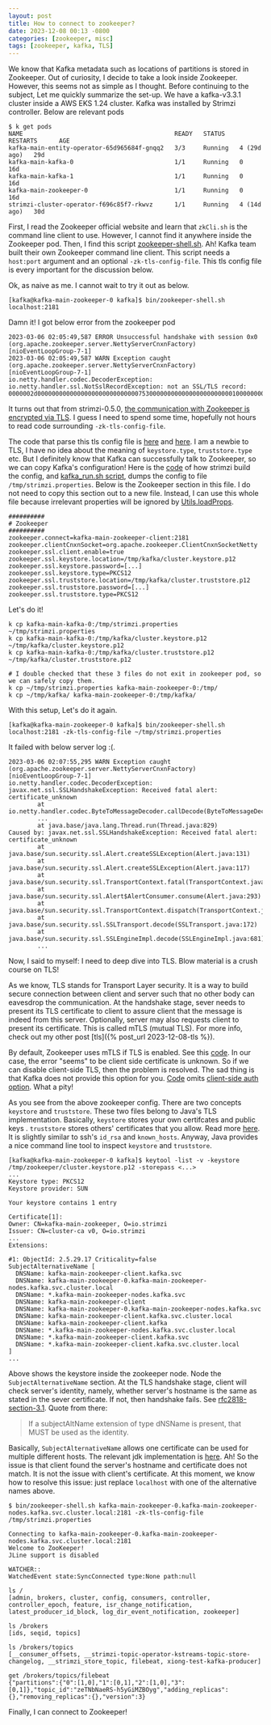 ```yaml
---
layout: post
title: How to connect to zookeeper?
date: 2023-12-08 00:13 -0800
categories: [zookeeper, misc]
tags: [zookeeper, kafka, TLS]
---
```


<!-- END doctoc generated TOC please keep comment here to allow auto update -->

We know that Kafka metadata such as locations of partitions is stored in
Zookeeper. Out of curiosity, I decide to take a look inside Zookeeper. However,
this seems not as simple as I thought. Before continuing to the subject, Let me
quickly summarize the set-up. We have a kafka-v3.3.1 cluster inside a AWS EKS
1.24 cluster. Kafka was installed by Strimzi controller. Below are relevant
pods

```
$ k get pods
NAME                                          READY   STATUS    RESTARTS      AGE
kafka-main-entity-operator-65d965684f-gnqq2   3/3     Running   4 (29d ago)   29d
kafka-main-kafka-0                            1/1     Running   0             16d
kafka-main-kafka-1                            1/1     Running   0             16d
kafka-main-zookeeper-0                        1/1     Running   0             16d
strimzi-cluster-operator-f696c85f7-rkwvz      1/1     Running   4 (14d ago)   30d
```

First, I read the Zookeeper official website and learn that `zkCli.sh` is the
command line client to use. However, I cannot find it anywhere inside the
Zookeeper pod. Then, I find this script
[zookeeper-shell.sh](https://github.com/apache/kafka/blob/1ae6405c479636bc0a4e0ffda91c82ea3bd3a761/bin/zookeeper-shell.sh#L23-L23).
Ah! Kafka team built their own Zookeeper command line client. This script needs
a `host:port` argument and an optional `-zk-tls-config-file`. This tls config
file is every important for the discussion below.

Ok, as naive as me. I cannot wait to try it out as below.

```
[kafka@kafka-main-zookeeper-0 kafka]$ bin/zookeeper-shell.sh localhost:2181
```

Damn it! I got below error from the zookeeper pod

```
2023-03-06 02:05:49,587 ERROR Unsuccessful handshake with session 0x0 (org.apache.zookeeper.server.NettyServerCnxnFactory) [nioEventLoopGroup-7-1]
2023-03-06 02:05:49,587 WARN Exception caught (org.apache.zookeeper.server.NettyServerCnxnFactory) [nioEventLoopGroup-7-1]
io.netty.handler.codec.DecoderException: io.netty.handler.ssl.NotSslRecordException: not an SSL/TLS record: 0000002d000000000000000000000000000075300000000000000000000000100000000000000000000000000000000000
```

It turns out that from strimzi-0.5.0,
[the communication with Zookeeper is encrypted via TLS](https://github.com/strimzi/strimzi-kafka-operator/issues/673).
I guess I need to spend some time, hopefully not hours to read code surrounding
`-zk-tls-config-file`.

The code that parse this tls config file is
[here](https://github.com/apache/kafka/blob/1ae6405c479636bc0a4e0ffda91c82ea3bd3a761/core/src/main/scala/kafka/admin/ZkSecurityMigrator.scala#L128-L128)
and
[here](https://github.com/apache/kafka/blob/1ae6405c479636bc0a4e0ffda91c82ea3bd3a761/core/src/main/scala/kafka/server/KafkaConfig.scala#L321-L321).
I am a newbie to TLS, I have no idea about the meaning of `keystore.type`,
`truststore.type` etc. But I definitely know that Kafka can successfully talk
to Zookeeper, so we can copy Kafka's configuration! Here is the
[code](https://github.com/strimzi/strimzi-kafka-operator/blob/f7f6e901810af1df1b9f437b7bd3d0c722a58510/cluster-operator/src/main/java/io/strimzi/operator/cluster/model/KafkaBrokerConfigurationBuilder.java#L188-L188)
of how strimzi build the config, and
[kafka_run.sh script](https://github.com/strimzi/strimzi-kafka-operator/blob/f7f6e901810af1df1b9f437b7bd3d0c722a58510/docker-images/kafka-based/kafka/scripts/kafka_run.sh#L52-L52),
dumps the config to file `/tmp/strimzi.properties`. Below is the Zookeeper
section in this file. I do not need to copy this section out to a new file.
Instead, I can use this whole file because irrelevant properties will be
ignored by
[Utils.loadProps](https://github.com/apache/kafka/blob/1ae6405c479636bc0a4e0ffda91c82ea3bd3a761/core/src/main/scala/kafka/admin/ZkSecurityMigrator.scala#L128-L128).

```
##########
# Zookeeper
##########
zookeeper.connect=kafka-main-zookeeper-client:2181
zookeeper.clientCnxnSocket=org.apache.zookeeper.ClientCnxnSocketNetty
zookeeper.ssl.client.enable=true
zookeeper.ssl.keystore.location=/tmp/kafka/cluster.keystore.p12
zookeeper.ssl.keystore.password=[...]
zookeeper.ssl.keystore.type=PKCS12
zookeeper.ssl.truststore.location=/tmp/kafka/cluster.truststore.p12
zookeeper.ssl.truststore.password=[...]
zookeeper.ssl.truststore.type=PKCS12
```

Let's do it!

```
k cp kafka-main-kafka-0:/tmp/strimzi.properties ~/tmp/strimzi.properties
k cp kafka-main-kafka-0:/tmp/kafka/cluster.keystore.p12 ~/tmp/kafka/cluster.keystore.p12
k cp kafka-main-kafka-0:/tmp/kafka/cluster.truststore.p12 ~/tmp/kafka/cluster.truststore.p12

# I double checked that these 3 files do not exit in zookeeper pod, so we can safely copy them.
k cp ~/tmp/strimzi.properties kafka-main-zookeeper-0:/tmp/
k cp ~/tmp/kafka/ kafka-main-zookeeper-0:/tmp/kafka/
```

With this setup, Let's do it again.

```
[kafka@kafka-main-zookeeper-0 kafka]$ bin/zookeeper-shell.sh localhost:2181 -zk-tls-config-file ~/tmp/strimzi.properties
```

It failed with below server log :(.

```
2023-03-06 02:07:55,295 WARN Exception caught (org.apache.zookeeper.server.NettyServerCnxnFactory) [nioEventLoopGroup-7-1]
io.netty.handler.codec.DecoderException: javax.net.ssl.SSLHandshakeException: Received fatal alert: certificate_unknown
        at io.netty.handler.codec.ByteToMessageDecoder.callDecode(ByteToMessageDecoder.java:480)
        ...
        at java.base/java.lang.Thread.run(Thread.java:829)
Caused by: javax.net.ssl.SSLHandshakeException: Received fatal alert: certificate_unknown
        at java.base/sun.security.ssl.Alert.createSSLException(Alert.java:131)
        at java.base/sun.security.ssl.Alert.createSSLException(Alert.java:117)
        at java.base/sun.security.ssl.TransportContext.fatal(TransportContext.java:340)
        at java.base/sun.security.ssl.Alert$AlertConsumer.consume(Alert.java:293)
        at java.base/sun.security.ssl.TransportContext.dispatch(TransportContext.java:186)
        at java.base/sun.security.ssl.SSLTransport.decode(SSLTransport.java:172)
        at java.base/sun.security.ssl.SSLEngineImpl.decode(SSLEngineImpl.java:681)
        ...
```

Now, I said to myself: I need to deep dive into TLS. Blow material is a crush
course on TLS!

As we know, TLS stands for Transport Layer security. It is a way to build
secure connection between client and server such that no other body can
eavesdrop the communication. At the handshake stage, sever needs to present its
TLS certificate to client to assure client that the message is indeed from this
server. Optionally, server may also requests client to present its certificate.
This is called mTLS (mutual TLS). For more info, check out my other post
[tls]({% post_url 2023-12-08-tls %}).

By default, Zookeeper uses mTLS if TLS is enabled. See this
[code](https://github.com/apache/zookeeper/blob/df320056140a49423718ee6f0a7c35538281176e/zookeeper-server/src/main/java/org/apache/zookeeper/common/X509Util.java#L129-L141).
In our case, the error "seems" to be client side certificate is unknown. So if
we can disable client-side TLS, then the problem is resolved. The sad thing is
that Kafka does not provide this option for you.
[Code](https://github.com/apache/kafka/blob/1ae6405c479636bc0a4e0ffda91c82ea3bd3a761/core/src/main/scala/kafka/server/KafkaConfig.scala#L321-L321)
omits
[client-side auth option](https://github.com/apache/zookeeper/blob/df320056140a49423718ee6f0a7c35538281176e/zookeeper-server/src/main/java/org/apache/zookeeper/common/X509Util.java#L163).
What a pity!

As you see from the above zookeeper config. There are two concepts `keystore`
and `truststore`. These two files belong to Java's TLS implementation.
Basically, `keystore` stores your own certifcates and public keys .
`truststore` stores others' certificates that you allow. Read more
[here](https://www.baeldung.com/java-keystore-truststore-difference). It is
slightly similar to ssh's `id_rsa` and `known_hosts`. Anyway, Java provides a
nice command line tool to inspect `keystore` and `truststore`.

```
[kafka@kafka-main-zookeeper-0 kafka]$ keytool -list -v -keystore /tmp/zookeeper/cluster.keystore.p12 -storepass <...>
...
Keystore type: PKCS12
Keystore provider: SUN

Your keystore contains 1 entry

Certificate[1]:
Owner: CN=kafka-main-zookeeper, O=io.strimzi
Issuer: CN=cluster-ca v0, O=io.strimzi
...
Extensions:

#1: ObjectId: 2.5.29.17 Criticality=false
SubjectAlternativeName [
  DNSName: kafka-main-zookeeper-client.kafka.svc
  DNSName: kafka-main-zookeeper-0.kafka-main-zookeeper-nodes.kafka.svc.cluster.local
  DNSName: *.kafka-main-zookeeper-nodes.kafka.svc
  DNSName: kafka-main-zookeeper-client
  DNSName: kafka-main-zookeeper-0.kafka-main-zookeeper-nodes.kafka.svc
  DNSName: kafka-main-zookeeper-client.kafka.svc.cluster.local
  DNSName: kafka-main-zookeeper-client.kafka
  DNSName: *.kafka-main-zookeeper-nodes.kafka.svc.cluster.local
  DNSName: *.kafka-main-zookeeper-client.kafka.svc
  DNSName: *.kafka-main-zookeeper-client.kafka.svc.cluster.local
]
...
```

Above shows the keystore inside the zookeeper node. Node the
`SubjectAlternativeName` section. At the TLS handshake stage, client will check
server's identity, namely, whether server's hostname is the same as stated in
the sever certificate. If not, then handshake fails. See
[rfc2818-section-3.1](https://datatracker.ietf.org/doc/html/rfc2818#section-3.1).
Quote from there:

> If a subjectAltName extension of type dNSName is present, that MUST be used
> as the identity.

Basically, `SubjectAlternativeName` allows one certificate can be used for
multiple different hosts. The relevant jdk implementation is
[here](https://github.com/openjdk/jdk/blob/dc08216f0ef55970c96df43bcc86ebd5792d486e/src/java.base/share/classes/sun/security/ssl/X509TrustManagerImpl.java#L457-L457).
Ah! So the issue is that client found the server's hostname and certificate
does not match. It is not the issue with client's certificate. At this moment,
we know how to resolve this issue: just replace `localhost` with one of the
alternative names above.

```
$ bin/zookeeper-shell.sh kafka-main-zookeeper-0.kafka-main-zookeeper-nodes.kafka.svc.cluster.local:2181 -zk-tls-config-file /tmp/strimzi.properties

Connecting to kafka-main-zookeeper-0.kafka-main-zookeeper-nodes.kafka.svc.cluster.local:2181
Welcome to ZooKeeper!
JLine support is disabled

WATCHER::
WatchedEvent state:SyncConnected type:None path:null

ls /
[admin, brokers, cluster, config, consumers, controller, controller_epoch, feature, isr_change_notification, latest_producer_id_block, log_dir_event_notification, zookeeper]

ls /brokers
[ids, seqid, topics]

ls /brokers/topics
[__consumer_offsets, __strimzi-topic-operator-kstreams-topic-store-changelog, __strimzi_store_topic, filebeat, xiong-test-kafka-producer]

get /brokers/topics/filebeat
{"partitions":{"0":[1,0],"1":[0,1],"2":[1,0],"3":[0,1]},"topic_id":"zeTNbNaeRS-h5yGiMZBOyg","adding_replicas":{},"removing_replicas":{},"version":3}
```

Finally, I can connect to Zookeeper!
